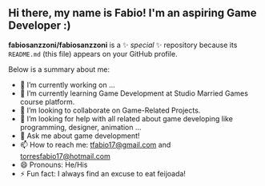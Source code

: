 ## Hi there, my name is Fabio! I'm an aspiring Game Developer :)

**fabiosanzzoni/fabiosanzzoni** is a ✨ _special_ ✨ repository because its `README.md` (this file) appears on your GitHub profile.

Below is a summary about me:

- 🔭 I’m currently working on ...
- 🌱 I’m currently learning Game Development at Studio Married Games course platform.
- 👯 I’m looking to collaborate on Game-Related Projects.
- 🤔 I’m looking for help with all related about game developing like programming, designer, animation ...
- 💬 Ask me about game development!
- 📫 How to reach me: tfabio17@gmail.com and torresfabio17@hotmail.com
- 😄 Pronouns: He/His
- ⚡ Fun fact: I always find an excuse to eat feijoada!
